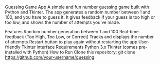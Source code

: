 Guessing Game App
A simple and fun number guessing game built with Python and Tkinter.
The app generates a random number between 1 and 100, and you have to guess it.
It gives feedback if your guess is too high or too low, and shows the number of attempts you’ve made.

Features
Random number generation between 1 and 100
Real-time feedback (Too High, Too Low, or Correct)
Tracks and displays the number of attempts
Restart button to play again without restarting the app
User-friendly Tkinter interface
Requirements
Python 3.x
Tkinter (comes pre-installed with Python)
How to Run
Clone this repository:
git clone https://github.com/your-username/guessing
